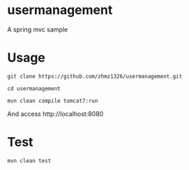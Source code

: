 # usermanagement
A spring mvc sample

# Usage

`
git clone https://github.com/zhmz1326/usermanagement.git
`

`
cd usermanagement
`

`
mvn clean compile tomcat7:run
`

And access http://localhost:8080

# Test

`
mvn clean test
`

